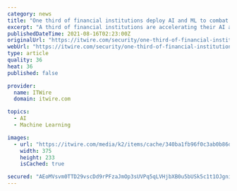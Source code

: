 ```yaml
---
category: news
title: "One third of financial institutions deploy AI and ML to combat anti-money laundering due to COVID-19: study"
excerpt: "A third of financial institutions are accelerating their AI and machine learning (ML) adoption for anti-money laundering (AML) technology in response to COVID-19, according to a new AML technology study by software company SAS,"
publishedDateTime: 2021-08-16T02:23:00Z
originalUrl: "https://itwire.com/security/one-third-of-financial-institutions-deploy-ai-and-ml-to-combat-anti-money-laundering-due-to-covid-19-study.html"
webUrl: "https://itwire.com/security/one-third-of-financial-institutions-deploy-ai-and-ml-to-combat-anti-money-laundering-due-to-covid-19-study.html"
type: article
quality: 36
heat: 36
published: false

provider:
  name: ITWire
  domain: itwire.com

topics:
  - AI
  - Machine Learning

images:
  - url: "https://itwire.com/media/k2/items/cache/340ba1fb96f0c3ab0b86dea118ffcc25_M.jpg"
    width: 375
    height: 233
    isCached: true

secured: "AEoMVsvm0TTD29vscDd9rPFzaJmOp3sUVPq5qLVHjbXB0u5bUSk5c1t1OJgnicvABGPqx5j0hTAL6vMA4v/RJi/1E2mvYdS8Qef5AwDuuQBnSJ5xUIzagcs4fYvz4V2n21dkGWIflyUznZFX/qQehzfOYVipPjGIYRtK8mmWrx9EzVJjsch3nXSFSUuS7B9OkZ2u9lu0yqN+umebUVn0t2z5k3QfFmTmIsnRCKnmYPUopTHIBkBP1BhUKBqwviimHoLPsXkUoBQDyTX28NXt1zRD8YwctLC2ZxcQUH54pka3RTjPn9z/+/WEPEzovgXBkbjqHdAA1WaOYNGsPVkJGBRQYaXiB/Zb+BWstG5c+mQ=;LBwFH2Axu+33sDNSn2DRHQ=="
---
```


